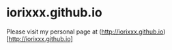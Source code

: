 # iorixxx.github.io
Please visit my personal page at (http://iorixxx.github.io)[http://iorixxx.github.io]

